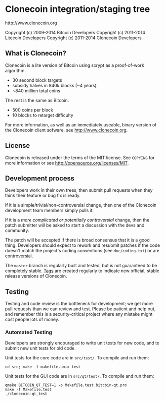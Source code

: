 Clonecoin integration/staging tree
================================

http://www.clonecoin.org

Copyright (c) 2009-2014 Bitcoin Developers
Copyright (c) 2011-2014 Litecoin Developers
Copyright (c) 2011-2014 Clonecoin Developers

What is Clonecoin?
----------------

Clonecoin is a lite version of Bitcoin using scrypt as a proof-of-work algorithm.
 - 30 second block targets
 - subsidy halves in 840k blocks (~4 years)
 - ~840 million total coins

The rest is the same as Bitcoin.
 - 500 coins per block
 - 10 blocks to retarget difficulty

For more information, as well as an immediately useable, binary version of
the Clonecoin client sofware, see http://www.clonecoin.org.

License
-------

Clonecoin is released under the terms of the MIT license. See `COPYING` for more
information or see http://opensource.org/licenses/MIT.

Development process
-------------------

Developers work in their own trees, then submit pull requests when they think
their feature or bug fix is ready.

If it is a simple/trivial/non-controversial change, then one of the Clonecoin
development team members simply pulls it.

If it is a *more complicated or potentially controversial* change, then the patch
submitter will be asked to start a discussion with the devs and community.

The patch will be accepted if there is broad consensus that it is a good thing.
Developers should expect to rework and resubmit patches if the code doesn't
match the project's coding conventions (see `doc/coding.txt`) or are
controversial.

The `master` branch is regularly built and tested, but is not guaranteed to be
completely stable. [Tags](https://github.com/clonecoin-project/clonecoin/tags) are created
regularly to indicate new official, stable release versions of Clonecoin.

Testing
-------

Testing and code review is the bottleneck for development; we get more pull
requests than we can review and test. Please be patient and help out, and
remember this is a security-critical project where any mistake might cost people
lots of money.

### Automated Testing

Developers are strongly encouraged to write unit tests for new code, and to
submit new unit tests for old code.

Unit tests for the core code are in `src/test/`. To compile and run them:

    cd src; make -f makefile.unix test

Unit tests for the GUI code are in `src/qt/test/`. To compile and run them:

    qmake BITCOIN_QT_TEST=1 -o Makefile.test bitcoin-qt.pro
    make -f Makefile.test
    ./clonecoin-qt_test

